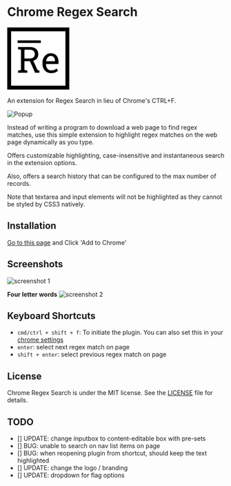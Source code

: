# Chrome Regex Search

![Logo](https://raw.githubusercontent.com/rogershen/chrome-regex-search/master/src/icons/icons_128.png)

An extension for Regex Search in lieu of Chrome's CTRL+F.

![Popup](https://raw.githubusercontent.com/rogershen/chrome-regex-search/master/google-webstore/popup.png)

Instead of writing a program to download a web page to find regex matches, use  this simple extension to highlight regex matches on the web page dynamically as you type.

Offers customizable highlighting, case-insensitive and instantaneous search in the extension options.

Also, offers a search history that can be configured to the max number of records.

Note that textarea and input elements will not be highlighted as they cannot be styled by CSS3 natively.

## Installation
[Go to this page](https://chrome.google.com/webstore/detail/chrome-regex-search/bpelaihoicobbkgmhcbikncnpacdbknn?hl=en&gl=US) and Click 'Add to Chrome'

## Screenshots
![screenshot 1](https://raw.githubusercontent.com/rogershen/chrome-regex-search/master/google-webstore/googlenews.png)

**Four letter words**
![screenshot 2](https://raw.githubusercontent.com/rogershen/chrome-regex-search/master/google-webstore/settings.png)


## Keyboard Shortcuts

- `cmd/ctrl + shift + f`: To initiate the plugin. You can also set this in your [chrome settings](chrome://extensions/shortcuts)
- `enter`: select next regex match on page
- `shift + enter`: select previous regex match on page


## License

Chrome Regex Search is under the MIT license. See the <a href="https://raw.githubusercontent.com/rogershen/chrome-regex-search/master/LICENSE">LICENSE</a> file for details.

## TODO

- [] UPDATE: change inputbox to content-editable box with pre-sets
- [] BUG: unable to search on nav list items on page
- [] BUG: when reopening plugin from shortcut, should keep the text highlighted
- [] UPDATE: change the logo / branding
- [] UPDATE: dropdown for flag options